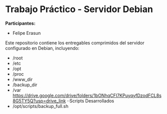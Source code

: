 # Trabajo Práctico - Servidor Debian

**Participantes:**
- Felipe Erasun

Este repositorio contiene los entregables comprimidos del servidor configurado en Debian, incluyendo:
- /root
- /etc
- /opt
- /proc
- /www_dir
- /backup_dir
- /var https://drive.google.com/drive/folders/1bONhqCFI7KPuyqyfDzodFCL8s8G5TY5Q?usp=drive_link
··Scripts Desarrollados
- /opt/scripts/backup_full.sh
